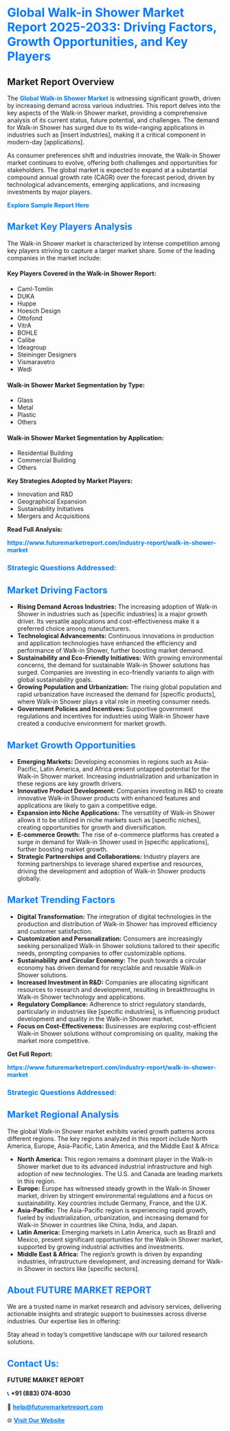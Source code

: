 <h1 style="color: #007BFF;">Global Walk-in Shower Market Report 2025-2033: Driving Factors, Growth Opportunities, and Key Players</h1>

<section id="overview">
<h2>Market Report Overview</h2>
<p>The <a href="https://www.futuremarketreport.com/industry-report/walk-in-shower-market" style="color: #007BFF; text-decoration: none;"><strong>Global Walk-in Shower Market</strong></a> is witnessing significant growth, driven by increasing demand across various industries. This report delves into the key aspects of the Walk-in Shower market, providing a comprehensive analysis of its current status, future potential, and challenges. The demand for Walk-in Shower has surged due to its wide-ranging applications in industries such as [insert industries], making it a critical component in modern-day [applications].</p>
<p>As consumer preferences shift and industries innovate, the Walk-in Shower market continues to evolve, offering both challenges and opportunities for stakeholders. The global market is expected to expand at a substantial compound annual growth rate (CAGR) over the forecast period, driven by technological advancements, emerging applications, and increasing investments by major players.</p>
</section>

<section id="overview">
<p><a href="https://www.futuremarketreport.com/request-sample/reportId=52813" style="color: #007BFF; text-decoration: none;"><strong>Explore Sample Report Here</strong></a></p>
</section>

<section id="key-players">
<h2 style="color: #007BFF;">Market Key Players Analysis</h2>
<p>The Walk-in Shower market is characterized by intense competition among key players striving to capture a larger market share. Some of the leading companies in the market include:</p>
<h4>Key Players Covered in the Walk-in Shower Report:</h4>
<ul><li>Caml-Tomlin</li><li>DUKA</li><li>Huppe</li><li>Hoesch Design</li><li>Ottofond</li><li>VitrA</li><li>BOHLE</li><li>Calibe</li><li>Ideagroup</li><li>Steininger Designers</li><li>Vismaravetro</li><li>Wedi</li></ul>
<h4>Walk-in Shower Market Segmentation by Type:</h4>
<ul><li>Glass</li><li>Metal</li><li>Plastic</li><li>Others</li></ul>

<h4>Walk-in Shower Market Segmentation by Application:</h4>
<ul><li>Residential Building</li><li>Commercial Building</li><li>Others</li></ul>
<p><strong>Key Strategies Adopted by Market Players:</strong></p>
<ul>
<li>Innovation and R&D</li>
<li>Geographical Expansion</li>
<li>Sustainability Initiatives</li>
<li>Mergers and Acquisitions</li>
</ul>
</section>

<section>
<p><strong>Read Full Analysis: </strong></p><a href="https://www.futuremarketreport.com/industry-report/walk-in-shower-market" style="color: #007BFF; text-decoration: none;"><strong>https://www.futuremarketreport.com/industry-report/walk-in-shower-market</strong></a>
<h3 style="color: #007BFF;">Strategic Questions Addressed:</h3>
</section>

<section id="driving-factors">
<h2 style="color: #007BFF;">Market Driving Factors</h2>
<ul>
<li><strong>Rising Demand Across Industries:</strong> The increasing adoption of Walk-in Shower in industries such as [specific industries] is a major growth driver. Its versatile applications and cost-effectiveness make it a preferred choice among manufacturers.</li>
<li><strong>Technological Advancements:</strong> Continuous innovations in production and application technologies have enhanced the efficiency and performance of Walk-in Shower, further boosting market demand.</li>
<li><strong>Sustainability and Eco-Friendly Initiatives:</strong> With growing environmental concerns, the demand for sustainable Walk-in Shower solutions has surged. Companies are investing in eco-friendly variants to align with global sustainability goals.</li>
<li><strong>Growing Population and Urbanization:</strong> The rising global population and rapid urbanization have increased the demand for [specific products], where Walk-in Shower plays a vital role in meeting consumer needs.</li>
<li><strong>Government Policies and Incentives:</strong> Supportive government regulations and incentives for industries using Walk-in Shower have created a conducive environment for market growth.</li>
</ul>
</section>

<section id="growth-opportunities">
<h2 style="color: #007BFF;">Market Growth Opportunities</h2>
<ul>
<li><strong>Emerging Markets:</strong> Developing economies in regions such as Asia-Pacific, Latin America, and Africa present untapped potential for the Walk-in Shower market. Increasing industrialization and urbanization in these regions are key growth drivers.</li>
<li><strong>Innovative Product Development:</strong> Companies investing in R&D to create innovative Walk-in Shower products with enhanced features and applications are likely to gain a competitive edge.</li>
<li><strong>Expansion into Niche Applications:</strong> The versatility of Walk-in Shower allows it to be utilized in niche markets such as [specific niches], creating opportunities for growth and diversification.</li>
<li><strong>E-commerce Growth:</strong> The rise of e-commerce platforms has created a surge in demand for Walk-in Shower used in [specific applications], further boosting market growth.</li>
<li><strong>Strategic Partnerships and Collaborations:</strong> Industry players are forming partnerships to leverage shared expertise and resources, driving the development and adoption of Walk-in Shower products globally.</li>
</ul>
</section>

<section id="trending-factors">
<h2 style="color: #007BFF;">Market Trending Factors</h2>
<ul>
<li><strong>Digital Transformation:</strong> The integration of digital technologies in the production and distribution of Walk-in Shower has improved efficiency and customer satisfaction.</li>
<li><strong>Customization and Personalization:</strong> Consumers are increasingly seeking personalized Walk-in Shower solutions tailored to their specific needs, prompting companies to offer customizable options.</li>
<li><strong>Sustainability and Circular Economy:</strong> The push towards a circular economy has driven demand for recyclable and reusable Walk-in Shower solutions.</li>
<li><strong>Increased Investment in R&D:</strong> Companies are allocating significant resources to research and development, resulting in breakthroughs in Walk-in Shower technology and applications.</li>
<li><strong>Regulatory Compliance:</strong> Adherence to strict regulatory standards, particularly in industries like [specific industries], is influencing product development and quality in the Walk-in Shower market.</li>
<li><strong>Focus on Cost-Effectiveness:</strong> Businesses are exploring cost-efficient Walk-in Shower solutions without compromising on quality, making the market more competitive.</li>
</ul>
</section>

<section>
<p><strong>Get Full Report: </strong></p><a href="https://www.futuremarketreport.com/industry-report/walk-in-shower-market" style="color: #007BFF; text-decoration: none;"><strong>https://www.futuremarketreport.com/industry-report/walk-in-shower-market</strong></a>
<h3 style="color: #007BFF;">Strategic Questions Addressed:</h3>
</section>


<section id="regional-analysis">
<h2 style="color: #007BFF;">Market Regional Analysis</h2>
<p>The global Walk-in Shower market exhibits varied growth patterns across different regions. The key regions analyzed in this report include North America, Europe, Asia-Pacific, Latin America, and the Middle East & Africa:</p>
<ul>
<li><strong>North America:</strong> This region remains a dominant player in the Walk-in Shower market due to its advanced industrial infrastructure and high adoption of new technologies. The U.S. and Canada are leading markets in this region.</li>
<li><strong>Europe:</strong> Europe has witnessed steady growth in the Walk-in Shower market, driven by stringent environmental regulations and a focus on sustainability. Key countries include Germany, France, and the U.K.</li>
<li><strong>Asia-Pacific:</strong> The Asia-Pacific region is experiencing rapid growth, fueled by industrialization, urbanization, and increasing demand for Walk-in Shower in countries like China, India, and Japan.</li>
<li><strong>Latin America:</strong> Emerging markets in Latin America, such as Brazil and Mexico, present significant opportunities for the Walk-in Shower market, supported by growing industrial activities and investments.</li>
<li><strong>Middle East & Africa:</strong> The region’s growth is driven by expanding industries, infrastructure development, and increasing demand for Walk-in Shower in sectors like [specific sectors].</li>
</ul>
</section>

<footer>
<h2 style="color: #007BFF;">About FUTURE MARKET REPORT</h2>
<p>We are a trusted name in market research and advisory services, delivering actionable insights and strategic support to businesses across diverse industries. Our expertise lies in offering:</p>

<p>Stay ahead in today’s competitive landscape with our tailored research solutions.</p>

<h2 style="color: #007BFF;">Contact Us:</h2>
<p><strong>FUTURE MARKET REPORT</strong></p>
<p>📞 <strong>+91 (883) 074-8030</strong></p>
<p>📧 <strong><a href="mailto:help@futuremarketreport.com" style="color: #007BFF;">help@futuremarketreport.com</a></strong></p>
<p>🌐 <strong><a href="https://www.futuremarketreport.com/" style="color: #007BFF;">Visit Our Website</a></strong></p>
</footer>